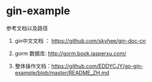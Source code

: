 # gin-example
参考文档以及路径
1. gin中文文档 ： https://github.com/skyhee/gin-doc-cn 
2. gorm 数据库: http://gorm.book.jasperxu.com/

3. 整体操作文档：https://github.com/EDDYCJY/go-gin-example/blob/master/README_ZH.md

